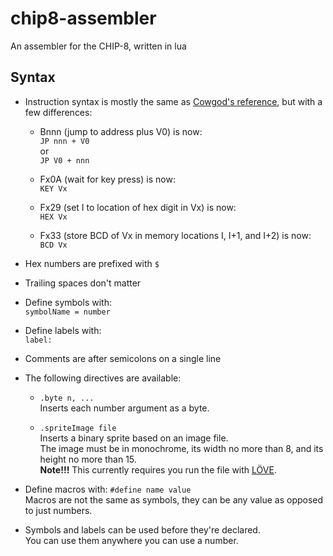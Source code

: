 # chip8-assembler
An assembler for the CHIP-8, written in lua

## Syntax
- Instruction syntax is mostly the same as [Cowgod's reference](http://devernay.free.fr/hacks/chip8/C8TECH10.HTM), but with a few differences:
  - Bnnn (jump to address plus V0) is now:  
    `JP nnn + V0`  
    or  
    `JP V0 + nnn`  

  - Fx0A (wait for key press) is now:  
    `KEY Vx`

  - Fx29 (set I to location of hex digit in Vx) is now:  
    `HEX Vx`

  - Fx33 (store BCD of Vx in memory locations I, I+1, and I+2) is now:  
    `BCD Vx`

- Hex numbers are prefixed with `$`

- Trailing spaces don't matter

- Define symbols with:  
  `symbolName = number`

- Define labels with:  
  `label:`

- Comments are after semicolons on a single line

- The following directives are available:
  - `.byte n, ...`  
    Inserts each number argument as a byte.

  - `.spriteImage file`  
    Inserts a binary sprite based on an image file.  
    The image must be in monochrome, its width no more than 8, and its height no more than 15.  
	**Note!!!** This currently requires you run the file with [LÖVE](https://love2d.org/).

- Define macros with:
  `#define name value`  
  Macros are not the same as symbols, they can be any value as opposed to just numbers.

- Symbols and labels can be used before they're declared.  
  You can use them anywhere you can use a number.
